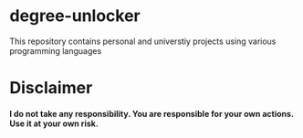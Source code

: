 # degree-unlocker

This repository contains personal and universtiy projects using various programming languages

# Disclaimer
#### I do not take any responsibility. You are responsible for your own actions. Use it at your own risk.</br></h3>
